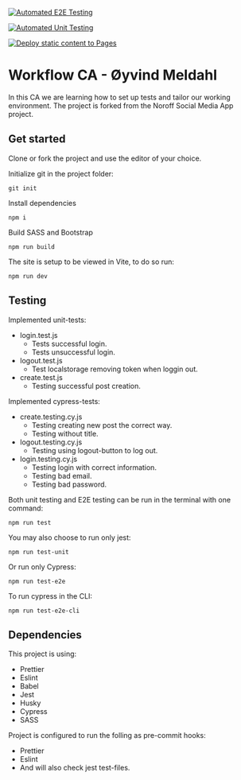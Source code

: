 [![Automated E2E Testing](https://github.com/oyvind-meldahl/social-media-client/actions/workflows/e2e.yml/badge.svg)](https://github.com/oyvind-meldahl/social-media-client/actions/workflows/e2e.yml)

[![Automated Unit Testing](https://github.com/oyvind-meldahl/social-media-client/actions/workflows/unit.yml/badge.svg)](https://github.com/oyvind-meldahl/social-media-client/actions/workflows/unit.yml)

[![Deploy static content to Pages](https://github.com/oyvind-meldahl/social-media-client/actions/workflows/pages.yml/badge.svg)](https://github.com/oyvind-meldahl/social-media-client/actions/workflows/pages.yml)

# Workflow CA - Øyvind Meldahl

In this CA we are learning how to set up tests and tailor our working environment. The project is forked from the Noroff Social Media App project.

## Get started

Clone or fork the project and use the editor of your choice.

Initialize git in the project folder:

```
git init
```

Install dependencies

```
npm i
```

Build SASS and Bootstrap

```
npm run build
```

The site is setup to be viewed in Vite, to do so run:

```
npm run dev
```

## Testing

Implemented unit-tests:

- login.test.js
    - Tests successful login.
    - Tests unsuccessful login.
- logout.test.js
    - Test localstorage removing token when loggin out.
- create.test.js
    - Testing successful post creation.

Implemented cypress-tests:

- create.testing.cy.js
    - Testing creating new post the correct way.
    - Testing without title.
- logout.testing.cy.js
    - Testing using logout-button to log out.
- login.testing.cy.js
    - Testing login with correct information.
    - Testing bad email.
    - Testing bad password.

Both unit testing and E2E testing can be run in the terminal with one command:

```
npm run test
```

You may also choose to run only jest:

```
npm run test-unit
```

Or run only Cypress:

```
npm run test-e2e
```

To run cypress in the CLI:

```
npm run test-e2e-cli
```

## Dependencies

This project is using:

- Prettier
- Eslint
- Babel
- Jest
- Husky
- Cypress
- SASS

Project is configured to run the folling as pre-commit hooks:

- Prettier
- Eslint
- And will also check jest test-files.